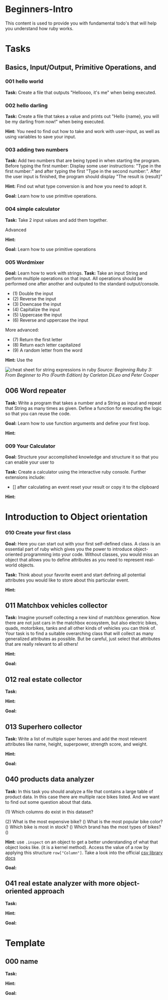 # Beginners-Intro

This content is used to provide you with fundamental todo's that will help you understand how ruby works.


# Tasks

## Basics, Input/Output, Primitive Operations, and 

### 001 hello world

**Task:** Create a file that outputs "Helloooo, it's me" when being executed.


### 002 hello darling

**Task:** Create a file that takes a value and prints out  "Hello {name}, you will be my darling from now!" when being executed.

**Hint:** You need to find out how to take and work with user-input, as well as using variables to save your input.


### 003 adding two numbers

**Task:** Add two numbers that are being typed in when starting the program. Before typing the first number: Display some user instructions: "Type in the first number:" and after typing the first "Type in the second number:". After the user input is finished, the program should display "The result is {result}"

**Hint:** Find out what type conversion is and how you need to adopt it.

**Goal:** Learn how to use primitive operations.

### 004 simple calculator

**Task:** Take 2 input values and add them together. 

Advanced

**Hint:** 

**Goal:** Learn how to use primitive operations

### 005 Wordmixer

**Goal:** Learn how to work with strings.
**Task:** Take an input String and perform multiple operations on that input. All operations should be performed one after another and outputed to the standard output/console.

- (1) Double the input
- (2) Reverse the input
- (3) Downcase the input
- (4) Capitalize the input
- (5) Uppercase the input
- (6) Reverse and uppercase the input

More advanced:
- (7) Return the first letter
- (8) Return each letter capitalized
- (9) A random letter from the word


**Hint:** Use the 

![cheat sheet for string expressions in ruby](image-1.png)
_Source: Beginning Ruby 3: From Beginner to Pro (Fourth Edition) by Carleton DiLeo and Peter Cooper_

## 006 Word repeater

**Task:** Write a program that takes a number and a String as input and repeat that String as many times as given. Define a function for executing the logic so that you can reuse the code.

**Goal:** Learn how to use function arguments and define your first loop.


**Hint:**



### 009 Your Calculator

**Goal:** Structure your accomplished knowledge and structure it so that you can enable your user to 

**Task:** Create a calculator using the interactive ruby console. Further extensions include:
- [] after calculating an event reset your result or copy it to the clipboard

**Hint:** 


# Introduction to Object orientation 

### 010 Create your first class

**Goal:** Here you can start out with your first self-defined class. A class is an essential part of ruby which gives you the power to introduce object-oriented programming into your code. Without classes, you would miss an object that allows you to define attributes as you need to represent real-world objects.

**Task:** Think about your favorite event and start defining all potential attributes you would like to store about this particular event.

**Hint:**


## 011 Matchbox vehicles collector

**Task:** Imagine yourself collecting a new kind of matchbox generation. Now there are not just cars in the matchbox ecosystem, but also electric bikes, quads, motorbikes, tanks and all other kinds of vehicles you can think of. Your task is to find a suitable overarching class that will collect as many generalized attributes as possible. But be careful, just select that attributes that are really relevant to all others!

**Hint:**

**Goal:**

## 012 real estate collector

**Task:** 

**Hint:**

**Goal:**


## 013 Superhero collector

**Task:** Write a list of multiple super heroes and add the most relevent attributes like name, height, superpower, strength score, and weight.

**Hint:**

**Goal:**


## 040 products data analyzer 

**Task:** In this task you should analyze a file that contains a large table of product data. In this case there are multiple race bikes listed. And we want to find out some question about that data.

(1) Which columns do exist in this dataset?


(2) What is the most expensive bike?
() What is the most popular bike color?
() Which bike is most in stock?
() Which brand has the most types of bikes?
()

**Hint:** use `.inspect` on an object to get a better understanding of what that object looks like. (it is a kernel method). Access the value of a row by applying this structure `row["Column"]`. Take a look into the official [csv library docs](https://ruby-doc.org/stdlib-3.0.0/libdoc/csv/rdoc/CSV.html)

**Goal:**

## 041 real estate analyzer with more object-oriented approach

**Task:**

**Hint:**

**Goal:**

# Template

## 000 name

**Task:**

**Hint:**

**Goal:**
